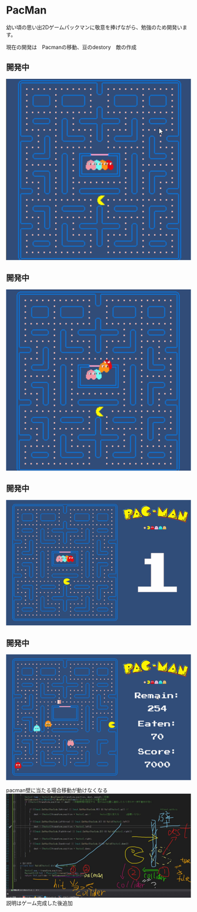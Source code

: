 # PacMan
幼い頃の思い出2Dゲームパックマンに敬意を捧げながら、勉強のため開発います。

現在の開発は　Pacmanの移動、豆のdestory　敵の作成  
## 開発中  
![image](https://github.com/tommarolo123/PacMan/blob/master/pacman.gif)  
## 開発中  
![image](https://github.com/tommarolo123/PacMan/blob/master/pacman1.gif)  
## 開発中 
![image](https://github.com/tommarolo123/PacMan/blob/master/pacman3.gif)
## 開発中 
![image](https://github.com/tommarolo123/PacMan/blob/master/pacman4.gif)

pacman壁に当たる場合移動が動けなくなる
![image](https://github.com/tommarolo123/PacMan/blob/master/InkedRay_LI.jpg)　　
説明はゲーム完成した後追加　　
